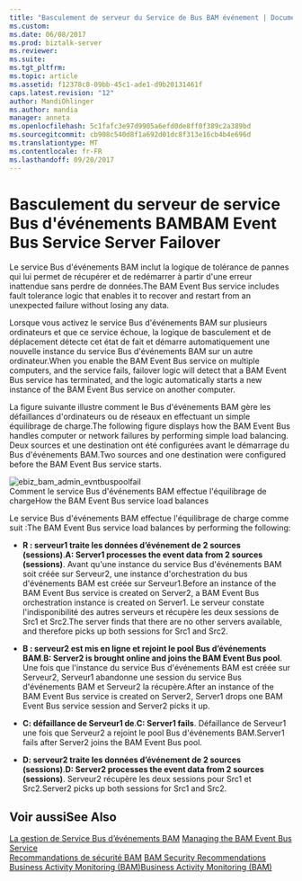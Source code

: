 ```yaml
---
title: "Basculement de serveur du Service de Bus BAM événement | Documents Microsoft"
ms.custom: 
ms.date: 06/08/2017
ms.prod: biztalk-server
ms.reviewer: 
ms.suite: 
ms.tgt_pltfrm: 
ms.topic: article
ms.assetid: f12378c8-09bb-45c1-ade1-d9b20131461f
caps.latest.revision: "12"
author: MandiOhlinger
ms.author: mandia
manager: anneta
ms.openlocfilehash: 5c1fafc3e97d9905a6efd0de8ff0f389c2a389bd
ms.sourcegitcommit: cb908c540d8f1a692d01dc8f313e16cb4b4e696d
ms.translationtype: MT
ms.contentlocale: fr-FR
ms.lasthandoff: 09/20/2017
---
```

# <a name="bam-event-bus-service-server-failover"></a><span data-ttu-id="538d0-102">Basculement du serveur de service Bus d'événements BAM</span><span class="sxs-lookup"><span data-stu-id="538d0-102">BAM Event Bus Service Server Failover</span></span>
<span data-ttu-id="538d0-103">Le service Bus d'événements BAM inclut la logique de tolérance de pannes qui lui permet de récupérer et de redémarrer à partir d'une erreur inattendue sans perdre de données.</span><span class="sxs-lookup"><span data-stu-id="538d0-103">The BAM Event Bus service includes fault tolerance logic that enables it to recover and restart from an unexpected failure without losing any data.</span></span>  
  
 <span data-ttu-id="538d0-104">Lorsque vous activez le service Bus d'événements BAM sur plusieurs ordinateurs et que ce service échoue, la logique de basculement et de déplacement détecte cet état de fait et démarre automatiquement une nouvelle instance du service Bus d'événements BAM sur un autre ordinateur.</span><span class="sxs-lookup"><span data-stu-id="538d0-104">When you enable the BAM Event Bus service on multiple computers, and the service fails, failover logic will detect that a BAM Event Bus service has terminated, and the logic automatically starts a new instance of the BAM Event Bus service on another computer.</span></span>  
  
 <span data-ttu-id="538d0-105">La figure suivante illustre comment le Bus d'événements BAM gère les défaillances d'ordinateurs ou de réseaux en effectuant un simple équilibrage de charge.</span><span class="sxs-lookup"><span data-stu-id="538d0-105">The following figure displays how the BAM Event Bus handles computer or network failures by performing simple load balancing.</span></span> <span data-ttu-id="538d0-106">Deux sources et une destination ont été configurées avant le démarrage du Bus d'événements BAM.</span><span class="sxs-lookup"><span data-stu-id="538d0-106">Two sources and one destination were configured before the BAM Event Bus service starts.</span></span>  
  
 ![](../core/media/ebiz-bam-admin-evntbuspoolfail.gif "ebiz_bam_admin_evntbuspoolfail")  
<span data-ttu-id="538d0-107">Comment le service Bus d'événements BAM effectue l'équilibrage de charge</span><span class="sxs-lookup"><span data-stu-id="538d0-107">How the BAM Event Bus service load balances</span></span>  
  
 <span data-ttu-id="538d0-108">Le service Bus d'événements BAM effectue l'équilibrage de charge comme suit :</span><span class="sxs-lookup"><span data-stu-id="538d0-108">The BAM Event Bus service load balances by performing the following:</span></span>  
  
-   <span data-ttu-id="538d0-109">**R : serveur1 traite les données d’événement de 2 sources (sessions)**.</span><span class="sxs-lookup"><span data-stu-id="538d0-109">**A: Server1 processes the event data from 2 sources (sessions)**.</span></span> <span data-ttu-id="538d0-110">Avant qu'une instance du service Bus d'événements BAM soit créée sur Serveur2, une instance d'orchestration du bus d'événements BAM est créée sur Serveur1.</span><span class="sxs-lookup"><span data-stu-id="538d0-110">Before an instance of the BAM Event Bus service is created on Server2, a BAM Event Bus orchestration instance is created on Server1.</span></span> <span data-ttu-id="538d0-111">Le serveur constate l'indisponibilité des autres serveurs et récupère les deux sessions de Src1 et Src2.</span><span class="sxs-lookup"><span data-stu-id="538d0-111">The server finds that there are no other servers available, and therefore picks up both sessions for Src1 and Src2.</span></span>  
  
-   <span data-ttu-id="538d0-112">**B : serveur2 est mis en ligne et rejoint le pool Bus d’événements BAM**.</span><span class="sxs-lookup"><span data-stu-id="538d0-112">**B: Server2 is brought online and joins the BAM Event Bus pool**.</span></span> <span data-ttu-id="538d0-113">Une fois que l'instance du service Bus d'événements BAM est créée sur Serveur2, Serveur1 abandonne une session du service Bus d'événements BAM et Serveur2 la récupère.</span><span class="sxs-lookup"><span data-stu-id="538d0-113">After an instance of the BAM Event Bus service is created on Server2, Server1 drops one BAM Event Bus service session and Server2 picks it up.</span></span>  
  
-   <span data-ttu-id="538d0-114">**C: défaillance de Serveur1 de**.</span><span class="sxs-lookup"><span data-stu-id="538d0-114">**C: Server1 fails**.</span></span> <span data-ttu-id="538d0-115">Défaillance de Serveur1 une fois que Serveur2 a rejoint le pool Bus d'événements BAM.</span><span class="sxs-lookup"><span data-stu-id="538d0-115">Server1 fails after Server2 joins the BAM Event Bus pool.</span></span>  
  
-   <span data-ttu-id="538d0-116">**D: serveur2 traite les données d’événement de 2 sources (sessions)**.</span><span class="sxs-lookup"><span data-stu-id="538d0-116">**D: Server2 processes the event data from 2 sources (sessions)**.</span></span> <span data-ttu-id="538d0-117">Serveur2 récupère les deux sessions pour Src1 et Src2.</span><span class="sxs-lookup"><span data-stu-id="538d0-117">Server2 picks up both sessions for Src1 and Src2.</span></span>  
  
## <a name="see-also"></a><span data-ttu-id="538d0-118">Voir aussi</span><span class="sxs-lookup"><span data-stu-id="538d0-118">See Also</span></span>  
 <span data-ttu-id="538d0-119">[La gestion de Service Bus d’événements BAM](../core/managing-the-bam-event-bus-service.md) </span><span class="sxs-lookup"><span data-stu-id="538d0-119">[Managing the BAM Event Bus Service](../core/managing-the-bam-event-bus-service.md) </span></span>  
 <span data-ttu-id="538d0-120">[Recommandations de sécurité BAM](../core/bam-security-recommendations.md) </span><span class="sxs-lookup"><span data-stu-id="538d0-120">[BAM Security Recommendations](../core/bam-security-recommendations.md) </span></span>  
 [<span data-ttu-id="538d0-121">Business Activity Monitoring (BAM)</span><span class="sxs-lookup"><span data-stu-id="538d0-121">Business Activity Monitoring (BAM)</span></span>](../core/business-activity-monitoring-bam.md)